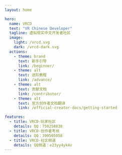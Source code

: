 ```yaml
---
layout: home

hero:
  name: VRCD
  text: "VR Chinese Developer"
  tagline: 虚拟现实中文开发者社区
  image:
    light: /vrcd.svg
    dark: /vrcd-dark.svg
  actions:
    - theme: brand
      text: 新手引导
      link: /beginner/
    - theme: alt
      text: 进阶教程
      link: /advance/
    - theme: alt
      text: 贡献文档
      link: /contributor/
    - theme: alt
      text: 官方创作者文档翻译
      link: /official-creator-docs/getting-started

features:
  - title: VRCD-玩家社区
    details: QQ：750258838
  - title: VRCD-创作者考核
    details: QQ：399505058
  - title: VRCD-社区频道
    details: QQ频道：e23yy4yk4v
---
```


<form name="feedback" data-netlify="true" netlify-honeypot="bot-field" hidden>
  <input type="url" required name="url" />
  <inpu required name="content"></inpu>
</form>
